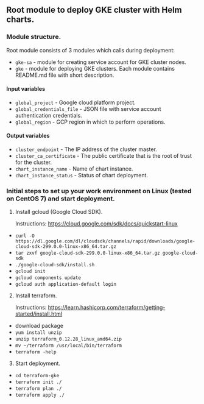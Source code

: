 
## Root module to deploy GKE cluster with Helm charts.


### Module structure.
Root module consists of 3 modules which calls during deployment:
- `gke-sa` - module for creating service account for GKE cluster nodes.
- `gke` - module for deploying GKE clusters.
Each module contains README.md file with short description.

#### Input variables
- `global_project` - Google cloud platform project.
- `global_credentials_file` - JSON file with service account authentication credentials.
- `global_region` - GCP region in which to perform operations.

#### Output variables
- `cluster_endpoint` - The IP address of the cluster master.
- `cluster_ca_certificate` - The public certificate that is the root of trust for the cluster.
- `chart_instance_name` - Name of chart instance.
- `chart_instance_status` - Status of chart deployment.

### Initial steps to set up your work environment on Linux (tested on CentOS 7) and start deployment.

1. Install gcloud (Google Cloud SDK).

    Instructions: https://cloud.google.com/sdk/docs/quickstart-linux
- `curl -O https://dl.google.com/dl/cloudsdk/channels/rapid/downloads/google-cloud-sdk-299.0.0-linux-x86_64.tar.gz`
- `tar zxvf google-cloud-sdk-299.0.0-linux-x86_64.tar.gz google-cloud-sdk`
- `./google-cloud-sdk/install.sh`
- `gcloud init`
- `gcloud components update`
- `gcloud auth application-default login`

2. Install terraform.

    Instructions: https://learn.hashicorp.com/terraform/getting-started/install.html
- download package
- `yum install unzip`
- `unzip terraform_0.12.28_linux_amd64.zip`
- `mv ~/terraform /usr/local/bin/terraform`
- `terraform -help` 
    
3. Start deployment.
- `cd terraform-gke`
- `terraform init ./`
- `terraform plan ./`
- `terraform apply ./`

